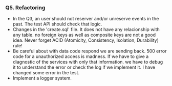 ﻿### Q5. Refactoring
- In the Q3, an user should not reserver and/or unreserve events in the past. The test API should check that logic.
- Changes in the 'create.sql' file. It does not have any relacionship with any table. no foreign keys as well as composite keys are not a good idea. Never forget  ACID (Atomicity, Consistency, Isolation, Durability) rule!
- Be careful about with data code respond we are sending back. 500 error code for a unauthorized access is madness. If we have to give a diagnostic of the services with only that information. we have to debug it to understand the error or check the log if we implement it. I have changed some error in the test.
- Implement a logger system.
